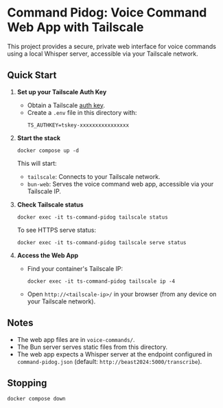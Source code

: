 # Command Pidog: Voice Command Web App with Tailscale

This project provides a secure, private web interface for voice commands using a local Whisper server, accessible via your Tailscale network.

## Quick Start

1. **Set up your Tailscale Auth Key**

   - Obtain a Tailscale [auth key](https://login.tailscale.com/admin/settings/keys).
   - Create a `.env` file in this directory with:
     ```
     TS_AUTHKEY=tskey-xxxxxxxxxxxxxxxx
     ```

2. **Start the stack**

   ```
   docker compose up -d
   ```

   This will start:
   - `tailscale`: Connects to your Tailscale network.
   - `bun-web`: Serves the voice command web app, accessible via your Tailscale IP.

3. **Check Tailscale status**

   ```
   docker exec -it ts-command-pidog tailscale status
   ```

   To see HTTPS serve status:
   ```
   docker exec -it ts-command-pidog tailscale serve status
   ```

4. **Access the Web App**

   - Find your container's Tailscale IP:
     ```
     docker exec -it ts-command-pidog tailscale ip -4
     ```
   - Open `http://<tailscale-ip>/` in your browser (from any device on your Tailscale network).

## Notes

- The web app files are in `voice-commands/`.
- The Bun server serves static files from this directory.
- The web app expects a Whisper server at the endpoint configured in `command-pidog.json` (default: `http://beast2024:5000/transcribe`).

## Stopping

```
docker compose down
```